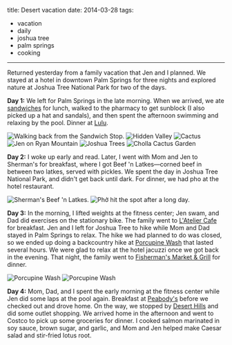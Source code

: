 title: Desert vacation
date: 2014-03-28
tags:
- vacation
- daily
- joshua tree
- palm springs
- cooking
---

Returned yesterday from a family vacation that Jen and I planned. We stayed at a hotel in downtown Palm Springs for three nights and explored nature at Joshua Tree National Park for two of the days.

**Day 1:** We left for Palm Springs in the late morning. When we arrived, we ate [sandwiches](http://sandwichspotpalmsprings.com/) for lunch, walked to the pharmacy to get sunblock (I also picked up a hat and sandals), and then spent the afternoon swimming and relaxing by the pool. Dinner at [Lulu](https://www.lulupalmsprings.com/).

![Walking back from the Sandwich Stop.](https://dl.dropbox.com/u/4291520/journal-images/palm-joshua-1.jpg)
![Hidden Valley](https://dl.dropbox.com/u/4291520/journal-images/palm-joshua-3.jpg)
![Cactus](https://dl.dropbox.com/u/4291520/journal-images/palm-joshua-4.jpg)
![Jen on Ryan Mountain](https://dl.dropbox.com/u/4291520/journal-images/palm-joshua-5.jpg)
![Joshua Trees](https://dl.dropbox.com/u/4291520/journal-images/palm-joshua-6.jpg)
![Cholla Cactus Garden](https://dl.dropbox.com/u/4291520/journal-images/palm-joshua-7.jpg)

**Day 2:** I woke up early and read. Later, I went with Mom and Jen to Sherman's for breakfast, where I got Beef 'n Latkes—corned beef in between two latkes, served with pickles. We spent the day in Joshua Tree National Park, and didn't get back until dark. For dinner, we had pho at the hotel restaurant.

![Sherman's Beef 'n Latkes.](https://dl.dropbox.com/u/4291520/journal-images/palm-joshua-2.jpg)
![Phở hit the spot after a long day.](https://dl.dropbox.com/u/4291520/journal-images/palm-joshua-8.jpg)

**Day 3:** In the morning, I lifted weights at the fitness center; Jen swam, and Dad did exercises on the stationary bike. The family went to [L'Atelier Cafe](http://www.latelier-cafe.com/) for breakfast. Jen and I left for Joshua Tree to hike while Mom and Dad stayed in Palm Springs to relax. The hike we had planned to do was closed, so we ended up doing a backcountry hike at [Porcupine Wash](https://www.google.com/maps/place/Porcupine+Wash/@33.8209073,-115.7863661,5580m/data=!3m1!1e3!4m2!3m1!1s0x80da872d6a497a79:0xb8c0358c19404ec1) that lasted several hours. We were glad to relax at the hotel jacuzzi once we got back in the evening. That night, the family went to [Fisherman's Market & Grill](https://www.fishermans.com/palmsprings.php) for dinner.

![Porcupine Wash](https://dl.dropbox.com/u/4291520/journal-images/palm-joshua-9.jpg)
![Porcupine Wash](https://dl.dropbox.com/u/4291520/journal-images/palm-joshua-10.jpg)

**Day 4:** Mom, Dad, and I spent the early morning at the fitness center while Jen did some laps at the pool again. Breakfast at [Peabody's](http://www.peabodyscafepalmsprings.com/) before we checked out and drove home. On the way, we stopped by [Desert Hills](http://www.premiumoutlets.com/outlets/outlet.asp?id=6) and did some outlet shopping. We arrived home in the afternoon and went to Costco to pick up some groceries for dinner. I cooked salmon marinated in soy sauce, brown sugar, and garlic, and Mom and Jen helped make Caesar salad and stir-fried lotus root.
